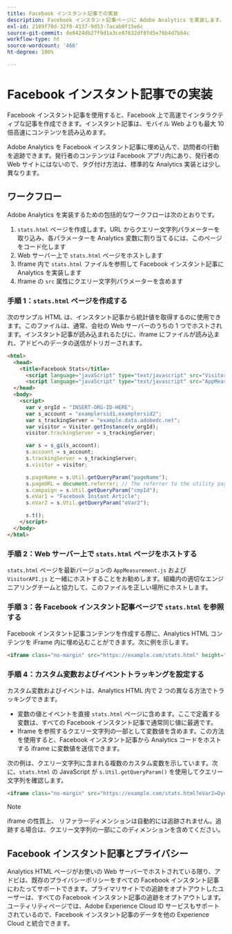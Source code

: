 ```yaml
---
title: Facebook インスタント記事での実装
description: Facebook インスタント記事ページに Adobe Analytics を実装します。
exl-id: 2189f70d-32f0-4137-9d53-7acab0f15e6c
source-git-commit: de0424db27f9d1a3ce07632df8fd5e76b4d7bb4c
workflow-type: ht
source-wordcount: '466'
ht-degree: 100%

---
```


# Facebook インスタント記事での実装

Facebook インスタント記事を使用すると、Facebook 上で高速でインタラクティブな記事を作成できます。インスタント記事は、モバイル Web よりも最大 10 倍高速にコンテンツを読み込めます。

Adobe Analytics を Facebook インスタント記事に埋め込んで、訪問者の行動を追跡できます。発行者のコンテンツは Facebook アプリ内にあり、発行者の Web サイトにはないので、タグ付け方法は、標準的な Analytics 実装とは少し異なります。

## ワークフロー

Adobe Analytics を実装するための包括的なワークフローは次のとおりです。

1. `stats.html` ページを作成します。URL からクエリー文字列パラメーターを取り込み、各パラメーターを Analytics 変数に割り当てるには、このページをコード化します
1. Web サーバー上で `stats.html` ページをホストします
1. Iframe 内で `stats.html` ファイルを参照して Facebook インスタント記事に Analytics を実装します
1. Iframe の `src` 属性にクエリー文字列パラメーターを含めます

### 手順 1：`stats.html` ページを作成する

次のサンプル HTML は、インスタント記事から統計値を取得するのに使用できます。このファイルは、通常、会社の Web サーバーのうちの 1 つでホストされます。インスタント記事が読み込まれるたびに、iframe にファイルが読み込まれ、アドビへのデータの送信がトリガーされます。

```html
<html>
  <head>
    <title>Facebook Stats</title>
      <script language="javaScript" type="text/javascript" src="VisitorAPI.js"></script>
      <script language="javaScript" type="text/javascript" src="AppMeasurement.js"></script>
  </head>
  <body>
    <script>
      var v_orgId = "INSERT-ORG-ID-HERE";
      var s_account = "examplersid1,examplersid2";
      var s_trackingServer = "example.data.adobedc.net";
      var visitor = Visitor.getInstance(v_orgId);
      visitor.trackingServer = s_trackingServer;

      var s = s_gi(s_account);
      s.account = s_account;
      s.trackingServer = s_trackingServer;
      s.visitor = visitor;

      s.pageName = s.Util.getQueryParam("pageName");
      s.pageURL = document.referrer; // The referrer to the utility page is the parent frame
      s.campaign = s.Util.getQueryParam("cmpId");
      s.eVar1 = "Facebook Instant Article";
      s.eVar2 = s.Util.getQueryParam("eVar2");

      s.t();
    </script>
  </body>
</html>
```

### 手順 2：Web サーバー上で `stats.html` ページをホストする

`stats.html` ページを最新バージョンの `AppMeasurement.js` および `VisitorAPI.js` と一緒にホストすることをお勧めします。組織内の適切なエンジニアリングチームと協力して、このファイルを正しい場所にホストします。

### 手順 3：各 Facebook インスタント記事ページで `stats.html` を参照する

Facebook インスタント記事コンテンツを作成する際に、Analytics HTML コンテンツを iFrame 内に埋め込むことができます。次に例を示します。

```html
<iframe class="no-margin" src="https://example.com/stats.html" height="0"></iframe>
```

### 手順 4：カスタム変数およびイベントトラッキングを設定する

カスタム変数およびイベントは、Analytics HTML 内で 2 つの異なる方法でトラッキングできます。

* 変数の値とイベントを直接 `stats.html` ページに含めます。ここで定義する変数は、すべての Facebook インスタント記事で通常同じ値に最適です。
* Iframe を参照するクエリー文字列の一部として変数値を含めます。この方法を使用すると、Facebook インスタント記事から Analytics コードをホストする iframe に変数値を送信できます。

次の例は、クエリー文字列に含まれる複数のカスタム変数を示しています。次に、`stats.html` の JavaScript が `s.Util.getQueryParam()` を使用してクエリー文字列を確認します。

```html
<iframe class="no-margin" src="https://example.com/stats.html?eVar2=Dynamic%20article%20title&pageName=Example%20article%20name&cmpId=exampleID123" height="0"></iframe>
```

>[!NOTE]
>
>iframe の性質上、 リファラーディメンションは自動的には追跡されません。追跡する場合は、クエリー文字列の一部にこのディメンションを含めてください。

## Facebook インスタント記事とプライバシー

Analytics HTML ページがお使いの Web サーバーでホストされている限り、アドビは、既存のプライバシーポリシーをすべての Facebook インスタント記事にわたってサポートできます。プライマリサイトでの追跡をオプトアウトしたユーザーは、すべての Facebook インスタント記事の追跡をオプトアウトします。ユーティリティページでは、Adobe Experience Cloud ID サービスもサポートされているので、Facebook インスタント記事のデータを他の Experience Cloud と統合できます。
